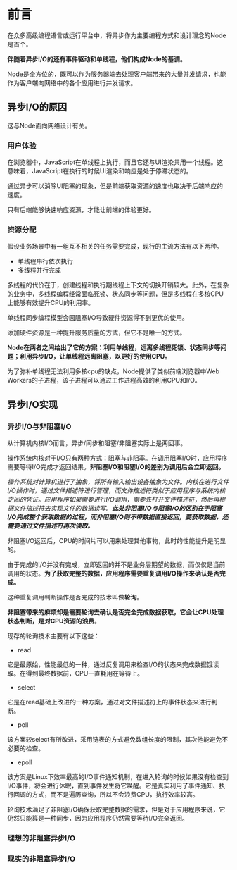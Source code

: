 # 前言

在众多高级编程语言或运行平台中，将异步作为主要编程方式和设计理念的Node是首个。

**伴随着异步I/O的还有事件驱动和单线程，他们构成Node的基调。**

Node是全方位的，既可以作为服务器端去处理客户端带来的大量并发请求，也能作为客户端向网络中的各个应用进行并发请求。

## 异步I/O的原因

这与Node面向网络设计有关。

### 用户体验

在浏览器中，JavaScript在单线程上执行，而且它还与UI渲染共用一个线程。这意味着，JavaScript在执行的时候UI渲染和响应是处于停滞状态的。

通过异步可以消除UI阻塞的现象，但是前端获取资源的速度也取决于后端响应的速度。

只有后端能够快速响应资源，才能让前端的体验更好。

### 资源分配

假设业务场景中有一组互不相关的任务需要完成，现行的主流方法有以下两种。

- 单线程串行依次执行
- 多线程并行完成

多线程的代价在于，创建线程和执行期线程上下文的切换开销较大。此外，在复杂的业务中，多线程编程经常面临死锁、状态同步等问题，但是多线程在多核CPU上能够有效提升CPU的利用率。

单线程同步编程模型会因阻塞I/O导致硬件资源得不到更优的使用。

添加硬件资源是一种提升服务质量的方式，但它不是唯一的方式。

**Node在两者之间给出了它的方案：利用单线程，远离多线程死锁、状态同步等问题；利用异步I/O，让单线程远离阻塞，以更好的使用CPU。**

为了弥补单线程无法利用多核cpu的缺点，Node提供了类似前端浏览器中Web Workers的子进程，该子进程可以通过工作进程高效的利用CPU和I/O。

## 异步I/O实现

### 异步I/O与非阻塞I/O

从计算机内核I/O而言，异步/同步和阻塞/非阻塞实际上是两回事。

操作系统内核对于I/O只有两种方式：阻塞与非阻塞。在调用阻塞I/O时，应用程序需要等待I/O完成才返回结果。**非阻塞I/O和阻塞I/O的差别为调用后会立即返回。**

*操作系统对计算机进行了抽象，将所有输入输出设备抽象为文件。内核在进行文件I/O操作时，通过文件描述符进行管理，而文件描述符类似于应用程序与系统内核之间的凭证。应用程序如果需要进行I/O调用，需要先打开文件描述符，然后再根据文件描述符去实现文件的数据读写。**此处非阻塞I/O与阻塞I/O的区别在于阻塞I/O完成整个获取数据的过程，而非阻塞I/O则不带数据直接返回，要获取数据，还需要通过文件描述符再次读取。***

非阻塞I/O返回后，CPU的时间片可以用来处理其他事物，此时的性能提升是明显的。

由于完成的I/O并没有完成，立即返回的并不是业务层期望的数据，而仅仅是当前调用的状态。**为了获取完整的数据，应用程序需要重复调用I/O操作来确认是否完成。**

这种重复调用判断操作是否完成的技术叫做**轮询**。

**非阻塞带来的麻烦却是需要轮询去确认是否完全完成数据获取，它会让CPU处理状态判断，是对CPU资源的浪费**。

现存的轮询技术主要有以下这些：

- read

它是最原始，性能最低的一种，通过反复调用来检查I/O的状态来完成数据饿读取。在得到最终数据前，CPU一直耗用在等待上。

- select

它是在read基础上改进的一种方案，通过对文件描述符上的事件状态来进行判断。

- poll

该方案较select有所改进，采用链表的方式避免数组长度的限制，其次他能避免不必要的检查。

- epoll


该方案是Linux下效率最高的I/O事件通知机制，在进入轮询的时候如果没有检查到I/O事件，将会进行休眠，直到事件发生将它唤醒。它是真实利用了事件通知、执行回调的方式，而不是遍历查询，所以不会浪费CPU，执行效率较高。

[]()

轮询技术满足了非阻塞I/O确保获取完整数据的需求，但是对于应用程序来说，它仍然只能算是一种同步，因为应用程序仍然需要等待I/O完全返回。

### 理想的非阻塞异步I/O

### 现实的非阻塞异步I/O

